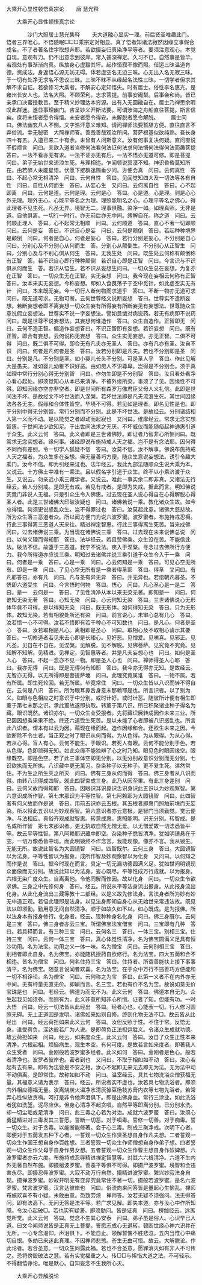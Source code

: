   大乘开心显性顿悟真宗论
　　唐 慧光释




　　大乘开心显性顿悟真宗论

　　　　沙门大照居士慧光集释
　　夫大道融心显实一理。前后贤圣唯趣此门。悟者三界唯心。不悟随眠□□□乘宗定对相显。真了悟者知诸法寂然因缘立事假合成名。不了者著名住字取想奔耶。若欲摄妄归真染净平等者。要须注意观心。本觉自现。意观有力。仍不出意念到彼岸。常入甚深禅定。久习不已。自然事是皆毕。若观处有事渐渐向真。纵放身心虚豁其坏。起作恒寂不像而照。任运三昧温道育德。资成法。身返悟心源无妨无碍。体若虚空名无边三昧。心无出入名无寂三昧。于一切有处净无求名不思议三昧。三昧不昧不从缘起名法性三昧。一切学者但求其解不求自证。若欲修习大乘者。不解安心定知悟失。时有居士。俗性李名惠光。是雍州长安人也。法名大照。不顾荣利。志求菩提。前事安阇梨。后事会和尚。皆已亲承口决蜜授教旨。至于精义妙理达本穷源。出有入无圆融自在。居士乃禅思余暇叹此群迷。遂显事理幽门。咨呈妙义开斯法要。可谓涉海之舟船直往菩提。斯言信矣。庶将未悟者愿令得悟。未安者愿令得安。未解脱者愿令解脱。
　　居士问曰。佛法幽玄凡人不恻。文字浩汗意义难知。请问禅师法要暂辞方便。直往直言不弃俗流。幸无秘密　大照禅师答。善哉善哉观汝所问。菩萨根基似欲纯熟。吾长身四十有五。入道已来二十有余。未曾有人问斯意义。汝有何事复决何疑。直问直说不假烦言　问曰。夫欲入道者当修何法看何法证何法求何法悟何法得何法而趣菩提　答曰。一法不看亦无有求。一法不证亦无有后。一法不悟亦无道可修。即是菩提　问曰。弟子无始世来流浪生死。与理相违。乍闻顿说冥漠不知。神识昏昏莫知所在。由若醉人未能星悟。伏愿下接群迷赐垂少问。方便会真　问曰。云何真性　答曰。不起心常无相清净　问曰。云何自性　答曰。见闻觉知四大及一切法等各有自性　问曰。自性从何而生　答曰。从妄心生　又问曰。云何离自性　答曰。心不起即离　问曰。云何是道。云何是理。云何是心　答曰。心是道。心是理。则是心心外无理。理外无心。心能平等名之为理。理照能明名之心。心理平等名之佛心。得此理者不见生死。凡圣无异。境智无二。理事俱融。染净一如。如理真照。无非是道。自他俱离。一切行一时行。亦无前后亦无中间。缚解自在。称之道　问曰。云何顺正理人　答曰。心不起常无相顺　问曰。云何顺道　答曰。直心不著一切即顺　问曰。云何是妄　答曰。不识自心是妄　问曰。云何是颠倒　答曰。若起种种境界是颠倒　问曰。何者是自心。何者是妄心　答曰。若行分别是妄心。不分别是自心　问曰。分别心及不分别心从何而生　答。分别心从颠倒生。不分别心从正智生　问曰。分别心及与不别心俱从何生　答曰。无我生处　问曰。既生处云何称有颠倒称有正智　答。若不识自心即行种种颠倒　若识自心即是正智　问曰。今言识与不识俱从何而生　答。若识从悟生。若不识从妄想生问曰。一切众生总在妄想。为复亦在正智　答曰。一切众生无在正智。实无妄想　问曰。我今现在妄相云何称有正智　答曰。汝本来实无妄想。今称妄想。即如人食莨荡子于空中觅针。如此虚空实无有针　问曰。本来既无妄。今一切行人断何物而求道乎　答曰。不断一物亦无道可求　问曰。既无道可求。无物可断。云何世尊经文说断妄想　答曰。世尊实不遣断妄想。若断妄想者即不离妄想一切众生妄有所得妄有所断妄见有妄想法。世尊随众生意说假立妄想法。世尊实不说一字妄想法。譬如艮凿对病说药。若无有病即不说药　问曰。既是世尊不说妄想法。其妄想何谁造作　答曰。众生自造作。正智即无　问曰。云何不造正智。偏造作妄想答曰。不识正智即有妄想。若识妄想　问曰。既有正智。即合有妄想。云何说称无妄想　答曰。众生实无妄想。亦无正智。二俱不可得　问曰。既二俱不可得。即合无有凡夫亦无圣人　答曰。亦有凡亦有圣。汝自不识　问曰。何者是凡何者是圣　答曰。汝若分别即是凡夫。若也不分别即是圣　问曰。分别是凡。不分别是圣。如小婴儿长头不分别。可是圣人乎　答曰。作此见解大是愚夫。准如婴儿幼稚不识好恶。由如痴人不识尊卑。岂得是不分别会。须于真如理中常行分别心得无分别智　问曰。作勿生即是不分别智　答曰。汝且看处看净心看心起处。即须觉知心从本已来清净。不被外缘所染。事须了了见。因缘性不可得。即知因缘亦空亦非空者。即是世间所有森罗万像君臣父母人义礼信。此即是世间法不坏。是故经文不坏世法而入涅槃。若坏世法即是凡夫流浪生死。其世间因缘法各各无主。假缘和合体性皆空。毕境不可得。若见如是理者。即名见性是也。即于分别中得无分别智。常行分别而不分别。此是不坏世法。是故经云。分别诸结相入第一义而不动。是以能觉之者即动而起寂也　又问曰。维摩经云。常求无念实想智惠。于世间法少欲知足。于出世间法求之无厌。不坏威仪而能随俗起神通惠引道于众生。此义云何　答曰。此义者即是三世诸佛妙。即证者乃智非心所恻问曰。既常求无念实想者。缘何事。诸经即说布施持戒人天之福。岂不是有念法耶。因何得不同而有差别。令一切学人狐疑不信　答曰。汝莫不信。汝不解事。佛说布施持戒人天之福者。为众生多在妄想。佛无量善巧方便。随众生意说妄想法。诱引令趣大乘门。汝今不信。即为引经来证也。法华经云。我此九部法随顺众生说大乘为本。又说云。十方佛土中准有一乘法。且以假名字引道于众生。终不以小乘济渡于众生。又说云。勿亲近小乘三藏学者。又说云。唯此一事实余二即非真。又诸法无行经云。若人分别戒。是即无有戒。若见有戒者。是即为失戒。据此而言。明知佛说究竟门非说人无福。只是引众生令入佛惠。过去现在圣人说心得自在心得解脱心得圣人者。此是三世诸佛大印破汝疑也　问曰。诸佛若说一乘。教化诸众生故。如今总得悟。何须更说惑乱众生。岂不得罪过也　答曰。汝莫起此意。诸佛大慈悲故。所为众生落三恶道者众。所以闻方便门为说六波罗蜜。波罗蜜者。布施持戒忍褥。行此三事得离三恶道人天来往。精进禅定智惠。行此三事得离生死苦。当来成佛　问曰。过去诸佛说三乘。为当现在诸佛说三乘　答曰。过去现在未来说佛总说　问曰。以何义理而得知耶　答曰。法华经云。若且赞佛乘。众生没在苦。不能信此法。破法不信。故堕于三恶道。我宁不说法。疾入于涅槃。寻念过去佛所行方便力。我今所得道亦应说三乘。明知过去诸佛并说三乘引道于众生令入于一乘　问曰。何者是一乘　答曰。心是一乘　问曰。心云何知是一乘　答曰。可见心空无所有。即是一乘　问曰。了见心空无所有是一乘者得圣耶　答曰。得圣　又问曰。有凡耶答曰。亦有凡　问曰。凡与圣有异无异　答曰。并无异也。若悟朝凡暮圣。不悟即六道受生　问曰。今言悟时何物　答曰。悟心　问曰。凡心圣心是一是二　答曰。是一　云何是一　答曰。了见性清净从本以来无染无著。即知是一　问曰。何谁知无染无著　答曰。心知无染　问曰。心云何知无染　答曰。三世诸佛说心无形体毕竟不可得。是以得知无染　问曰。既无形体。如何得知无染　答曰。只为无形体。故知无染。若有相貌处所还有染　问曰。前言说心。未审心总有几心　答曰。汝若悟一心不可得。汝若不悟即有若干种心不可知数也　问曰。是凡心。何者是圣心　答曰。汝若取相是凡心。离相即是圣心　问曰。取相心及不取相心请示其要　答曰。一切修道者若见来去心即是长矩心。见好恶。见憎爱。见嗔喜。见邪正。见凡圣。见自在不自在。见涅槃。见解脱。见不解脱。见佛菩萨。见究竟不究竟。见知解不知解。见精进。见禅定。见智惠等者。并是凡夫妄想心也　问曰。如何是圣人心　答曰。不起一念亦不见一物。即是圣人心也　问曰。禅师得圣人心耶　答曰。我亦无得　问曰。既是无得何有知耶　答曰。我今亦无得亦无知。是故经云。无智亦无得。以无所得即是菩提萨埵　问曰。此理究竟属谁　答曰。一物不属。若有所属。即生死轮回。若无所属。毕竟常住　问曰。一切众生皆以八识而转不得自在。云何是八识　答曰。所为眼耳鼻舌身意末那赖耶是也。所言识者。以了别为义。如眼与色相应之时意识于中分别。或时计好。或时计恶。随彼所计便有相生即薰于第七末那之识。承此薰故遂即执取。转薰于第八识。所已积聚诸业种子得名为藏。眼识既然。诸识亦尔。一切众生业受报者。先将藏识展转成因作未来三业。所已因因想乘果果不绝。终还六道受生死苦。是以未能了心者即被八识惑乱也。所言此八识者。谓本有以云为因。藉现在缘而起。造作因缘和合。还欲生未来之因。今欲断除不令生者。当正观之时了眼识从何而得。为从色得。为从眼得。为从心得。若从心得。盲人有心。云何不能生。于眼识。若死人有眼。云何不能分别于色。若从色得。色即顽碍无知。如此众缘不能独辨了心之时乃知。眼见色时眼因缘空。眼缘既空。即是色空。若了此三事体空即无分别。以无分别故意识分别而无分别。七识欲执而无所执。八识藏中更无薰习。杂染种子以无种子。更不爱生死。湛然常住。不为生之所生灭之所灭　问曰。佛有三身从何而得　答曰。佛三身者从八识而得。由转八识得成四智。就此四智束成三身。此乃从因至果。有此三身差别　问曰。云何义故而得知耶　答曰。因眼识耳识鼻识舌识身识此五识以为妙观察智。第六意识成所作智。第七末那识为平等性智。第七阿赖耶为大圆镜智　问曰。此四智者有何义故而作是说　答曰。用前五识亦云五根。其五根者即惠门照触前境而无妄染。所以将此五识以为妙观察智。第六意识者亦云意根。是智门当须勤觉。觉云便净。与法相应。真俗齐观成就智惠。转意成惠。惠照能明。识无分别。转智成。是名成所作智　第七末那识者。更无执取自然无憎无爱。以无憎爱故一切法悉皆平等。故云平等性智。第八阿赖耶识藏中即空。杂染种子悉皆清净。犹如明镜悬在于空。一切万像悉皆中现。而此明镜终不作念言。我能现像。像亦不言。我从镜生。无能无所。故说此智名为大圆镜智　问曰。四智既尔。云何三身　答曰。大圆镜智以为法身。平等性智以为报身。成所作智及妙观察智以为化身　又问曰。以何知之而作是说　答曰。据今时现在而言。具定一切无漏功德圆满义足。犹如世间明镜现众面像而无分别。故说此知以为法身。妄心既尽。平等性成万行成就。以为报身。六根无染广度众生。自离离他。令他同解而修因。故以化身　问曰。一切众生令欲求佛。三身之中先修何身　答曰。经云。所说从平等法身流出报身。从此报身流出化身。从此化身流出三藏等教十二部经。以是义故先修法身。言法身者所为妙有妙无中道正观。若悟此理即是法身。以见法身即知自身心从无始世来常违法故。既见法以即须勤。勤用意无间自然清净。顺于如故久如不以。如心既成。是为报佛。所以法身本有报身修行。化身者。经云。现种种身名化身　问曰。佛三身既尔。云何是三宝　答曰。佛三身者亦云三宝。所谓佛宝法宝僧宝　问曰。三宝即有几种　答曰。若具释而言。有三种三宝　问曰。云何名三　答曰。一体三宝。别相三宝。住持三宝　问曰。云何一体三宝　答曰。真心体觉性清净。名为佛宝圆满义足具有恒沙功用。名为法宝。功用之义一体一味。名为僧宝　问曰。云何别相三宝　答曰。别相者即此自身。名为佛宝。亦能随机授药自欲修行。名为法宝。四大五荫和合不相违。皆名为僧宝　问曰。何名住持三宝　答曰。住持者。所谓善能扶上接下事事清平。名为佛宝。随意言说闻者欢喜。名为法宝。在于众中万行不违善巧方便能和一切不相诤论。名为僧宝　问曰。云何称之为宝　答曰。此第一义者不在内外亦无中间。无有秤量无直无价。即喻而言。名三宝。若也有价不名为宝。故说如意无价宝珠是也　问曰。老经云。佛道为而无不为。此义云何　答曰。佛道本自无为。众生起我见如须弥。而则有为。此义非意所知非心所恻。证者了知。但能有功。一时大悟　问曰。经云一切法皆从此经出　答曰。经者心也。心能表一切。行人修习圆照无碍。无上正道因是发明。诸佛如来始则自修。终则化物无法不□。故云皆从此经出　问曰。经云荷担如来此义云何　答曰。汝但反照于性。不住于常。反悟无身。谁受荷负。深达般若广为人说。是即荷负正法担运胜义。令诸众生成就功德。故云荷担如来　问曰。经云。如来度众生。此义云何　答曰。汝自了众生正性本来清净。六根起相。烦恼病生。观生本空。有何可度。是故若言如来度者。即著我人众生受者　问曰。金刚般若波罗蜜多经者。此义如何　答曰。金刚者是色心。般若者清净也。波罗者彼岸也。密者到也　又问曰。不取于相如如不动　答曰。汝心若起有去有来。即有为法皆是不安之相。汝心不起即无来无去即无为法。无为法中动不动俱离。是即常住。故称如如不动　问曰。温室经云。具其七物洗浴众僧获福无量。其福意义请为表示　答曰。经云。所说者实不虚也。汝若具七物洗浴者。即须内外相应德福无量。汝离烧炭火温净水清灰操豆杨枝苏膏内衣等七物先浴者。若常弄心性纵放贪嗔。呵打是非令他声泪俱下。即是出佛身血。常行三涂业。如此洗浴者犹如洗堑。泥尽应休。但身心清净不起贪嗔。自然平等即离分别。已分别水洗。却一切尘垢或足清净　问曰。此三毒之心若为对治。成就六波罗蜜　答曰。汝须心勇猛精进对三毒发其三誓愿。誓断一切恶。对于嗔毒。誓修一切善。对于痴毒。誓一切众生。对于贪毒。以能断能修著。会于心三毒。制成三聚净戒。次明下心者。即便对于五荫发五种下心者。一誓观一切众生作贤圣想自身作凡夫想。二者誓观一切众生作国王想自身作百姓想。三者誓观一切众生作师僧想自身作弟子想。四者誓观一切众生作父母于自身作男女想。五者誓观一切众生作曹主想自身作奴婢想。六波罗蜜者亦云六度。布施持戒忍辱精进禅定智慧等。对其六六根清净。六道不生内外无著自然布施。即摄檀波罗蜜。善恶平等俱不可得。即摄尸波罗蜜。境智和会违害永尽。即摄忍辱波罗蜜。大寂不动万行自然。摄精进波罗蜜。繁兴妙寂法身自现。摄禅波罗蜜。妙寂开明无有变异究竟常住不著一切。摄般若波罗蜜。是名六波罗蜜。梵言波罗蜜。汉言达彼岸也　问曰。俗流向来问答皆是量起心生恼乱。禅师布施欢喜不有小疑。未敢由意。恐致劳烦　禅师答。汝若无疑不须强问。法无得答问。即有法高下。无问无答是法平等。若广求见解。即失本道。亦与汝心中作所知障。令汝心起破□。若也实有疑滞。即须勤问。皆是证真　问曰。楞伽经云。远离觉所觉。此义云何　答曰。觉念不生其心安泰　问曰。弟子虽是俗人。心识早已入道。曰文今闻师说皆是正真无上菩提。誓愿志成心无退转。顿断世缘心神六识并在无所。一心专念渴仰。声泪俱下。不能自止。领解暂愧不胜悲泣。五内当惟心中痛切自恨。多劫已来迷此真理。不因禅师悲慜。苍生无由可悟。故云。大解脱论。作此论者。若合圣意。一切众生同露此福。若也不合圣意。愿罪消灭如有非人不可传之。恐将傍毁破法之慧。若有实觉福重之人。传□□与悕惜大道之法。不可轻示。不得翻憘诤论。唯是默心。自知妄念不生我所心灭。

　　大乘开心显解脱论


